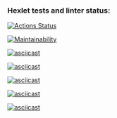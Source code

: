 ### Hexlet tests and linter status:
[![Actions Status](https://github.com/BorisChigirev/frontend-project-44/workflows/hexlet-check/badge.svg)](https://github.com/BorisChigirev/frontend-project-44/actions)

[![Maintainability](https://api.codeclimate.com/v1/badges/fb43c08d05433e96e3fe/maintainability)](https://codeclimate.com/github/BorisChigirev/frontend-project-44/maintainability)

[![asciicast](https://asciinema.org/a/VFr7KsqJK2gECqNRbGL6VmUpI.svg)](https://asciinema.org/a/VFr7KsqJK2gECqNRbGL6VmUpI)

[![asciicast](https://asciinema.org/a/AY0CL7BehRrimkN2YmDxXvAvK.svg)](https://asciinema.org/a/AY0CL7BehRrimkN2YmDxXvAvK)

[![asciicast](https://asciinema.org/a/y6DSYpGe1TVvBhUV12LhwFiV2.svg)](https://asciinema.org/a/y6DSYpGe1TVvBhUV12LhwFiV2)

[![asciicast](https://asciinema.org/a/fcysXK2TkmbmPupgl8fwaKj2D.svg)](https://asciinema.org/a/fcysXK2TkmbmPupgl8fwaKj2D)

[![asciicast](https://asciinema.org/a/IDHlVThXddgpskiXNR0iMA7qG.svg)](https://asciinema.org/a/IDHlVThXddgpskiXNR0iMA7qG)
